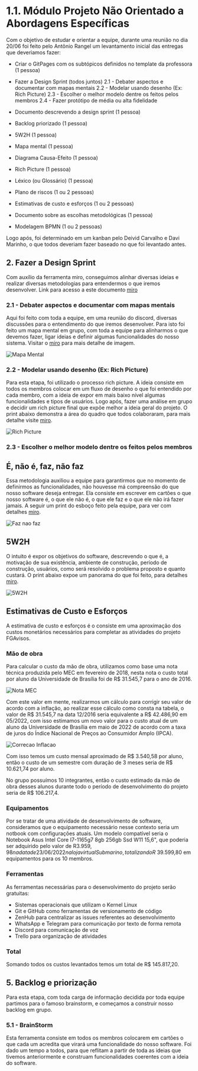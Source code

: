 <!-- # 1.1. Módulo Projeto Não Orientado a Abordagens Específicas

Estudar o domínio de aplicações similares, e realizar Design Sprint para levantamento dos principais artefatos e requisitos.

Foco_1: Técnicas de Elicitação, Artefatos Independentes de Metodologia e Esboço da Baseline de Requisitos (Priorizada)

Entrega Mínina: Design Sprint, 5W2H, Mapa Mental, Diagrama Causa-Efeito, Rich Picture, Léxico (ou Glossário) e Planos de Risco, Custo e Tempo.

Apresentação (em sala) explicando passo a passo a Design Sprint realizada, com: (i) rastro claro aos membros participantes; (ii) justificativas & senso crítico sobre o trabalho realizado; (iii) breve apresentação dos artefatos
elaborados, e (iv) comentários gerais sobre iniciativas extras. Tempo da Apresentação: +/- 10min. Recomendação: Apresentar diretamente via Wiki ou GitPages do Projeto.

A Wiki ou GitPages do Projeto deve conter um tópico dedicado ao Módulo Projeto Não Orientado a Abordagens Específicas, com artefatos, histórico de versões, referências, e demais detalhamentos gerados pela equipe nesse escopo.

Demais orientações disponíveis nas Diretrizes (vide Moodle). -->


# 1.1. Módulo Projeto Não Orientado a Abordagens Específicas

Com o objetivo de estudar e orientar a equipe, durante uma reunião no dia 20/06 foi feito pelo Antônio Rangel um levantamento inicial das entregas que deveriamos fazer:

- Criar o GitPages com os subtópicos definidos no template da professora (1 pessoa)

- Fazer a Design Sprint (todos juntos)
	2.1 - Debater aspectos e documentar com mapas mentais
	2.2 - Modelar usando desenho (Ex: Rich Picture)
	2.3 - Escolher o melhor modelo dentre os feitos pelos membros
	2.4 - Fazer protótipo de média ou alta fidelidade

- Documento descrevendo a design sprint (1 pessoa)

- Backlog priorizado (1 pessoa)

- 5W2H (1 pessoa)

- Mapa mental (1 pessoa)

- Diagrama Causa-Efeito (1 pessoa)

- Rich Picture (1 pessoa)

- Léxico (ou Glossário) (1 pessoa)

- Plano de riscos (1 ou 2 pessoas)

- Estimativas de custo e esforços (1 ou 2 pessoas)

- Documento sobre as escolhas metodológicas (1 pessoa)

- Modelagem BPMN (1 ou 2 pessoas)

Logo após, foi determinado em um kanban pelo Deivid Carvalho e Davi Marinho, o que todos deveriam fazer baseado no que foi levantado antes.

## 2. Fazer a Design Sprint
Com auxílio da ferramenta miro, conseguimos alinhar diversas ideias e realizar diversas metodologias para entendermos o que iremos desenvolver. Link para acesso a este documento [miro](https://miro.com/app/board/uXjVOrXcOYI=/?share_link_id=260970383105)

### 2.1 - Debater aspectos e documentar com mapas mentais

Aqui foi feito com toda a equipe, em uma reunião do discord, diversas discussões para o entendimento do que iremos desenvolver. Para isto foi feito um mapa mental em grupo, com toda a equipe para alinharmos o que devemos fazer, ligar ideias e definir algumas funcionalidades do nosso sistema. Visitar o [miro](https://miro.com/app/board/uXjVOrXcOYI=/?share_link_id=260970383105) para mais detalhe de imagem.

![Mapa Mental](../assets/img/mapa_mental.png)


### 2.2 - Modelar usando desenho (Ex: Rich Picture)

Para esta etapa, foi utilizado o processo rich picture. A ideia consiste em todos os membros colocar em um fluxo de desenho o que foi entendido por cada membro, com a ideia de expor em mais baixo nível algumas funcionalidades e tipos de usuários. Logo após, fazer uma análise em grupo e decidir um rich picture final que expõe melhor a ideia geral do projeto. O print abaixo demonstra a área do quadro que todos colaboraram, para mais detalhe visite [miro](https://miro.com/app/board/uXjVOrXcOYI=/?share_link_id=260970383105).

![Rich Picture](../assets/img/rich_picture.png)


### 2.3 - Escolher o melhor modelo dentre os feitos pelos membros

## É, não é, faz, não faz

Essa metodologia auxiliou a equipe para garantirmos que no momento de definirmos as funcionalidades, não houvesse má compreensão do que nosso software deseja entregar. Ela consiste em escrever em cartões o que nosso software é, o que ele não é, o que ele faz e o que ele não irá fazer jamais. A seguir um print do esboço feito pela equipe, para ver com detalhes [miro](https://miro.com/app/board/uXjVOrXcOYI=/?share_link_id=260970383105).

![Faz nao faz](../assets/img/faz_naofaz.png)

## 5W2H

O intuito é expor os objetivos do software, descrevendo o que é, a motivação de sua existência, ambiente de construção, período de construção, usuários, como será resolvido o problema proposto e quanto custará. O print abaixo expoe um panorama do que foi feito, para detalhes [miro](https://miro.com/app/board/uXjVOrXcOYI=/?share_link_id=260970383105).

![5W2H](../assets/img/5w2h.png)

## Estimativas de Custo e Esforços

A estimativa de custo e esforços é o consiste em uma aproximação dos custos monetários necessários para completar as atividades do projeto FGAvisos.

### Mão de obra

Para calcular o custo da mão de obra, utilizamos como base uma nota técnica produzida pelo MEC em fevereiro de 2018, nesta nota o custo total por aluno da Universidade de Brasília foi de R$ 31.545,7 para o ano de 2016.

![Nota MEC](../assets/img/notaMEC.png)

Com este valor em mente, realizarmos um cálculo para corrigir seu valor de acordo com a inflação, ao realizar esse cálculo como consta na tabela, o valor de R$ 31.545,7 na data 12/2016 seria equivalente a R$ 42.486,90 em 05/2022, com isso estimamos um novo valor para o custo atual de um aluno da Universidade de Brasília em maio de 2022 de acordo com a taxa de juros do Índice Nacional de Preços ao Consumidor Amplo (IPCA).

![Correcao Inflacao](../assets/img/correcaoInflacao.png)

Com isso temos um custo mensal aproximado de R$ 3.540,58 por aluno, então o custo de um semestre com duração de 3 meses seria de R$ 10.621,74 por aluno. 

No grupo possuímos 10 integrantes, então o custo estimado da mão de obra desses alunos durante todo o período de desenvolvimento do projeto seria de R$ 106.217,4.

### Equipamentos

Por se tratar de uma atividade de desenvolvimento de software, consideramos que o equipamento necessário nesse contexto seria um notbook com configurações atuais. Um modelo compatível seria o Notebook Asus Intel Core I7-1165g7 8gb 256gb Ssd W11 15,6", que poderia ser adquirido pelo valor de R$3.959,98 na data de 23/06/2022 na loja virtual Submarino, totalizando R$ 39.599,80 em equipamentos para os 10 membros.

### Ferramentas

As ferramentas necessárias para o desenvolvimento do projeto serão gratuitas:
- Sistemas operacionais que utilizam o Kernel Linux
- Git e GitHub como ferramentas de versionamento de código
- ZenHub para centralizar as issues referentes ao desenvolvimento
- WhatsApp e Telegram para comunicação por texto de forma remota
- Discord para comunicação de voz
- Trello para organização de atividades

### Total

Somando todos os custos levantados temos um total de R$ 145.817,20.

## 5. Backlog e priorização

Para esta etapa, com toda carga de informação decidida por toda equipe partimos para o famoso brainstorm, e começamos a construir nosso backlog em grupo.

### 5.1 - BrainStorm

Esta ferramenta consiste em todos os membros colocarem em cartões o que cada um acredita que virará uma funcionalidade do nosso software. Foi dado um tempo a todos, para que reflitam a partir de toda as ideias que tivemos anteriormente e construam funcionalidades coerentes com a ideia do software.

